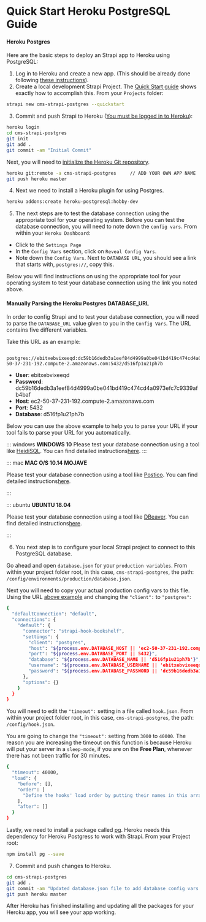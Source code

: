 # Quick Start Heroku PostgreSQL Guide

#### Heroku Postgres

Here are the basic steps to deploy an Strapi app to Heroku using PostgreSQL:

1. Log in to Heroku and create a new app.  (This should be already done following [these instructions](#heroku-account-and-app-project-set-up)). 
2. Create a local development Strapi Project.  The [Quick Start guide](/3.x.x/getting-started/quick-start.html) shows exactly how to accomplish this. From your `Projects` folder:

```bash
strapi new cms-strapi-postgres --quickstart
```
3. Commit and push Strapi to Heroku ([You must be logged in to Heroku](/3.x.x/guides/deployment.html#set-up-your-local-development-environment)):

```bash
heroku login
cd cms-strapi-postgres
git init
git add .
git commit -am "Initial Commit" 
```

Next, you will need to [initialize the Heroku Git repository](#commit-and-push-strapi-to-heroku).  
```bash
heroku git:remote -a cms-strapi-postgres     // ADD YOUR OWN APP NAME
git push heroku master
```

4. Next we need to install a Heroku plugin for using Postgres. 

```bash
heroku addons:create heroku-postgresql:hobby-dev
```

5. The next steps are to test the database connection using the appropriate tool for your operating system. Before you can test the database connection, you will need to note down the `config vars`. From within your `Heroku Dashboard`:
 - Click to the `Settings Page`
 - In the `Config Vars` section, click on `Reveal Config Vars`.
 - Note down the `Config Vars`. Next to `DATABASE URL`, you should see a link that starts with, `postgres://`, copy this. 
   
Below you will find instructions on using the appropriate tool for your operating system to test your database connection using the link you noted above.

#### Manually Parsing the Heroku Postgres DATABASE_URL

In order to  config Strapi and to test your database connection, you will need to parse the `DATABASE_URL` value given to you in the `Config Vars`. The URL contains five different variables.  

  Take this URL as an example:

```
  postgres://ebitxebvixeeqd:dc59b16dedb3a1eef84d4999a0be041bd419c474cd4a0973efc7c9339afb4baf@ec2-50-37-231-192.compute-2.amazonaws.com:5432/d516fp1u21ph7b
```
  - **User**: ebitxebvixeeqd
  - **Password**: dc59b16dedb3a1eef84d4999a0be041bd419c474cd4a0973efc7c9339afb4baf
  - **Host**: ec2-50-37-231-192.compute-2.amazonaws.com
  - **Port**: 5432
  - **Database**: d516fp1u21ph7b

Below you can use the above example to help you to parse your URL if your tool fails to parse your URL for you automatically. 

::: windows
**WINDOWS 10**
Please test your database connection using a tool like [HeidiSQL](https://www.heidisql.com/download.php). You can find detailed instructions[here](#).
::: 

::: mac
**MAC O/S 10.14 MOJAVE**

Please test your database connection using a tool like [Postico](https://eggerapps.at/postico/). You can find detailed instructions[here](/3.x.x/guides/deployment.html#postgresql).

:::

::: ubuntu
**UBUNTU 18.04**

Please test your database connection using a tool like [DBeaver](https://dbeaver.io/). You can find detailed instructions[here](#).

:::

6.  You next step is to configure your local Strapi project to connect to this PostgreSQL database. 

Go ahead and open `database.json` for your `production variables`.  From within your project folder root, in this case, `cms-strapi-postgres`, the path: `/config/environments/production/database.json`.

Next you will need to copy your actual production config vars to this file. Using the URL [above example](/3.x.x/guides/deployment.html#manually-parsing-the-heroku-postgres-database-url) and changing the `"client":` to `"postgres"`:

```bash
{
  "defaultConnection": "default",
  "connections": {
    "default": {
      "connector": "strapi-hook-bookshelf",
      "settings": {
        "client": "postgres",
        "host": "${process.env.DATABASE_HOST || 'ec2-50-37-231-192.compute-2.amazonaws.com'}",
        "port": "${process.env.DATABASE_PORT || 5432}",
        "database": "${process.env.DATABASE_NAME || 'd516fp1u21ph7b'}",
        "username": "${process.env.DATABASE_USERNAME || 'ebitxebvixeeqd'}",
        "password": "${process.env.DATABASE_PASSWORD || 'dc59b16dedb3a1eef84d4999a0be041bd419c474cd4a0973efc7c9339afb4baf'}"
      },
      "options": {}
    }
  }
}
``` 

You will need to edit the `"timeout":` setting in a file called `hook.json`. From within your project folder root, in this case, `cms-strapi-postgres`, the path: `/config/hook.json`.


You are going to change the `"timeout":` setting from `3000` to `40000`.  The reason you are increasing the timeout on this function is because Heroku will put your server in a `sleep-mode`, if you are on the **Free Plan**, whenever there has not been traffic for 30 minutes.  

```bash
{
  "timeout": 40000,
  "load": {
    "before": [],
    "order": [
      "Define the hooks' load order by putting their names in this array in the right order"
    ],
    "after": []
  }
}

```
Lastly, we need to install a package called [pg](https://www.npmjs.com/package/pg). Heroku needs this dependency for Heroku Postgress to work with Strapi.  From your Project root:

```bash
npm install pg --save
```

7. Commit and push changes to Heroku. 

```bash
cd cms-strapi-postgres 
git add .
git commit -am "Updated database.json file to add database config vars. Updated hooks.json to increase timeout. Added NPM package pg."
git push heroku master
```

After Heroku has finished installing and updating all the packages for your Heroku app, you will see your app working.
